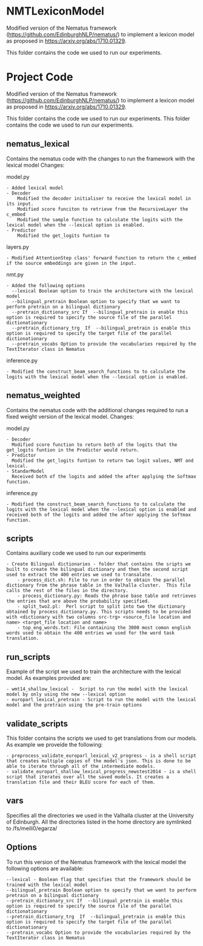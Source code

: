 # NMTLexiconModel

Modified version of the Nematus framework (https://github.com/EdinburghNLP/nematus/) to implement a lexicon model as proposed in https://arxiv.org/abs/1710.01329.

This folder contains the code we used to run our experiments.

# Project Code

Modified version of the Nematus framework (https://github.com/EdinburghNLP/nematus/) to implement a lexicon model as proposed in https://arxiv.org/abs/1710.01329.

This folder contains the code we used to run our experiments.
This folder contains the code we used to run our experiments.

  ## nematus_lexical 
 Contains the nematus code with the changes to run the framework with the lexical model
Changes:

model.py 
  
    - Added lexical model
    - Decoder
        Modified the decoder initialiser to receive the lexical model in its input.
        Modified score funciton to retrieve from the RecursiveLayer the c_embed
        Modified the sample function to calculate the logits with the lexical model when the --lexical option is enabled.
    - Predictor 
        Modified the get_logits funtion to 
layers.py 

    - Modified AttentionStep class' forward function to return the c_embed if the source embeddings are given in the input.
nmt.py 
            
    - Added the following options
      --lexical Boolean option to train the architecture with the lexical model
      --bilingual_pretrain Boolean option to specify that we want to perform pretrain on a bilingual dictionary
      --pretrain_dictionary_src If  --bilingual_pretrain is enable this option is required to specify the source file of the parallel dictionationary
      --pretrain_dictionary_trg  If  --bilingual_pretrain is enable this option is required to specify the target file of the parallel dictionationary
      --pretrain_vocabs Option to provide the vocabularies required by the TextIterator class in Nematus
inference.py

    - Modified the construct_beam_search_functions to to calculate the logits with the lexical model when the --lexical option is enabled.
 ## nematus_weighted
 Contains the nematus code with the additional changes required to run a fixed weight version of the lexical model.
 Changes:
 
 model.py
 
    - Decoder
      Modified score function to return both of the logits that the get_logits funtion in the Predictor would return.
    - Predictor
      Modified the get_logits funtion to return two logit values, NMT and lexical.
    - StandarModel
      Received both of the logits and added the after applying the Softmax function.

inference.py

    - Modified the construct_beam_search_functions to to calculate the logits with the lexical model when the --lexical option is enabled and received both of the logits and added the after applying the Softmax function.
    
 ## scripts
 Contains auxiliary code we used to run our experiments
 
    - Create Bilingual dictionaries - folder that contains the sripts we built to create the bilingual dictionary and then the second script used to extract the 400 entries we used to transalate.
        - process_dict.sh: File to run in order to obtain the parallel dictionary from the phrase table in the Valhalla cluster.  This file calls the rest of the files in the directory.
        - process_dictionary.py: Reads the phrase base table and retrieves the entries that are above the probability specified.
        - split_two2.pl:  Perl script to split into two the dictionary obtained by process_dictionary.py. This scripts needs to be provided with <dictionary with two columns src-trg> <source_file location and name> <target_file location and name>
        - top_eng_words.txt: File containing the 3000 most comon english words used to obtain the 400 entries we used for the word task translation.
 
## run_scripts 
Example of the script we used to train the architecture with the lexical model. As examples provided are:

    - wmt14_shallow_lexical -  Script to run the model with the lexical model by only using the new --lexical option
    - europarl_lexical_pretrain - Script to run the model with the lexical model and the pretrain using the pre-train options

## validate_scripts
This folder contains the scripts we used to get translations from our models. As example we proveide the following:

    - preprocess_validate_europarl_lexical_v2_progress - is a shell script that creates multiple copies of the model's json. This is done to be able to iterate through all of the intermediate models.
    - validate_europarl_shallow_lexical_progress_newstest2014 - is a shell script that iterates over all the saved models. It creates a translation file and their BLEU score for each of them. 

## vars 
Specifies all the directories we used in the Valhalla cluster at the University of Edinburgh. All the directories listed in the home directory are symlinked to /fs/meili0/egarza/


## Options
To run this version of the Nematus framework with the lexical model the following options are available:

    --lexical - Boolean flag that specifies that the framework should be trained with the lexical model
    --bilingual_pretrain Boolean option to specify that we want to perform pretrain on a bilingual dictionary
    --pretrain_dictionary_src If  --bilingual_pretrain is enable this option is required to specify the source file of the parallel dictionationary
    --pretrain_dictionary_trg  If  --bilingual_pretrain is enable this option is required to specify the target file of the parallel dictionationary
    --pretrain_vocabs Option to provide the vocabularies required by the TextIterator class in Nematus
